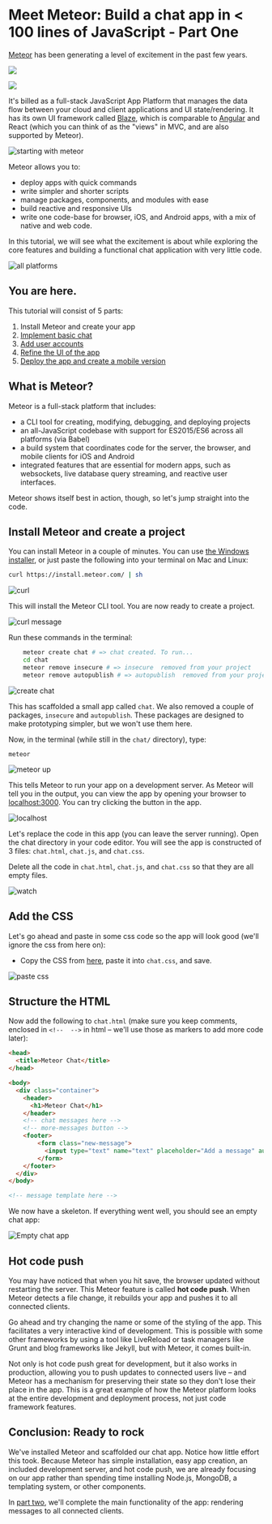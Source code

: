 # Meet Meteor: Build a chat app in < 100 lines of JavaScript - Part One

[Meteor](http://www.meteor.com) has been generating a level of excitement in the past few years. 

![](../img/tweet.png)

![](../img/tweet2.png)

It's billed as a full-stack JavaScript App Platform that manages the data flow between your cloud and client applications and UI state/rendering. It has its own UI framework called [Blaze](https://www.meteor.com/blaze), which is comparable to [Angular](https://www.meteor.com/tutorials/angular/creating-an-app) and React (which you can think of as the "views" in MVC, and are also supported by Meteor).

![starting with meteor](../img/startup.png)

Meteor allows you to: 

* deploy apps with quick commands
* write simpler and shorter scripts
* manage packages, components, and modules with ease
* build reactive and responsive UIs
* write one code-base for browser, iOS, and Android apps, with a mix of native and web code.

In this tutorial, we will see what the excitement is about while exploring the core features and building a functional chat application with very little code. 

![all platforms](../img/multiplatform.png)

## You are here.

This tutorial will consist of 5 parts:

1. Install Meteor and create your app
2. [Implement basic chat](chat-tutorial-part-2.md)
3. [Add user accounts](chat-tutorial-part-3.md)
4. [Refine the UI of the app](chat-tutorial-part-4.md)
5. [Deploy the app and create a mobile version](chat-tutorial-part-5.md)

## What is Meteor?
Meteor is a full-stack platform that includes:

* a CLI tool for creating, modifying, debugging, and deploying projects
* an all-JavaScript codebase with support for ES2015/ES6 across all platforms (via Babel)
* a build system that coordinates code for the server, the browser, and mobile clients for iOS and Android
* integrated features that are essential for modern apps, such as websockets, live database query streaming, and reactive user interfaces.

Meteor shows itself best in action, though, so let's jump straight into the code.

## Install Meteor and create a project

You can install Meteor in a couple of minutes. You can use [the Windows installer](https://install.meteor.com/windows), or just paste the following into your terminal on Mac and Linux:

```bash
curl https://install.meteor.com/ | sh
```

![curl](../img/curl.png)

This will install the Meteor CLI tool. You are now ready to create a project. 

![curl message](../img/curl-msg.png)

Run these commands in the terminal:

```bash
    meteor create chat # => chat created. To run...
    cd chat
    meteor remove insecure # => insecure  removed from your project
    meteor remove autopublish # => autopublish  removed from your project
```

![create chat](../img/createchat.png)

This has scaffolded a small app called `chat`.  We also removed a couple of packages, `insecure` and `autopublish`. These packages are designed to make prototyping simpler, but we won't use them here.

Now, in the terminal (while still in the `chat/` directory), type:

```
meteor
```

![meteor up](../img/meteor.png)

 This tells Meteor to run your app on a development server. As Meteor will tell you in the output, you can view the app by opening your browser to [localhost:3000](http://localhost:3000). You can try clicking the button in the app.

![localhost](../img/localhost.png)

Let's replace the code in this app (you can leave the server running). Open the chat directory in your code editor. You will see the app is constructed of 3 files: `chat.html`, `chat.js`, and `chat.css`. 


Delete all the code in `chat.html`, `chat.js`, and `chat.css` so that they are all empty files.

![watch](../img/watch.png)

## Add the CSS

Let's go ahead and paste in some css code so the app will look good (we'll ignore the css from here on):

* Copy the CSS from [here](https://github.com/girldevelopit/chat-tutorial/blob/master/chat/chat.css), paste it into `chat.css`, and save.

![paste css](../img/paste.png)

## Structure the HTML

Now add the following to `chat.html` (make sure you keep comments, enclosed in `<!--  -->` in html – we'll use those as markers to add more code later):

```html
<head>
  <title>Meteor Chat</title>
</head>

<body>
  <div class="container">
    <header>
      <h1>Meteor Chat</h1>
    </header>
    <!-- chat messages here -->
    <!-- more-messages button -->
    <footer>
        <form class="new-message">
          <input type="text" name="text" placeholder="Add a message" autocomplete="off"/>
        </form>
    </footer>
  </div>
</body>

<!-- message template here -->
```

We now have a skeleton. If everything went well, you should see an empty chat app: 

![Empty chat app](../img/empty-chat-app.png)

## Hot code push

You may have noticed that when you hit save, the browser updated without restarting the server. This Meteor feature is called **hot code push**. When Meteor detects a file change, it rebuilds your app and pushes it to all connected clients. 

Go ahead and try changing the name or some of the styling of the app. This facilitates a very interactive kind of development. This is possible with some other frameworks by using a tool like LiveReload or task managers like Grunt and blog frameworks like Jekyll, but with Meteor, it comes built-in.

Not only is hot code push great for development, but it also works in production, allowing you to push updates to connected users live – and Meteor has a mechanism for preserving their state so they don't lose their place in the app. This is a great example of how the Meteor platform looks at the entire development and deployment process, not just code framework features.

## Conclusion: Ready to rock

We've installed Meteor and scaffolded our chat app. Notice how little effort this took. Because Meteor has simple installation, easy app creation, an included development server, and hot code push, we are already focusing on our app rather than spending time installing Node.js, MongoDB, a templating system, or other components. 

In [part two](chat-tutorial-part-2.md), we'll complete the main functionality of the app: rendering messages to all connected clients.


